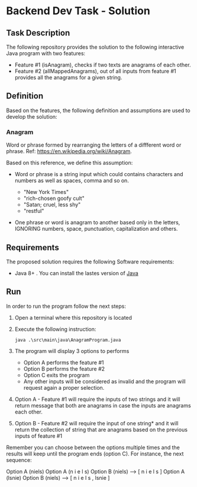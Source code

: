 # Backend Dev Task - Solution

## Task Description

The following repository provides the solution to the following interactive Java program with two features:

- Feature #1 (isAnagram), checks if two texts are anagrams of each other.
- Feature #2 (allMappedAnagrams), out of all inputs from feature #1 provides all the anagrams for a given string.

## Definition

Based on the features, the following definition and assumptions are used to develop the solution:

### Anagram

Word or phrase formed by rearranging the letters of a diffferent word or phrase. Ref: https://en.wikipedia.org/wiki/Anagram.

Based on this reference, we define this assumption:

- Word or phrase is a string input which could contains characters and numbers as well as spaces, comma and so on.
  - "New York Times"
  - "rich-chosen goofy cult"
  - "Satan; cruel, less shy"
  - "restful"

- One phrase or word is anagram to another based only in the letters, IGNORING numbers, space, punctuation, capitalization and others.

## Requirements

The proposed solution requires the following Software requirements:

- Java 8+ . You can install the lastes version of [Java](https://www.java.com/en/download/)

## Run

In order to run the program follow the next steps:

1. Open a terminal where this repository is located
2. Execute the following instruction:
    ```
    java .\src\main\java\AnagramProgram.java
    ```
3. The program will display 3 options to performs
    * Option A performs the feature #1
    * Option B performs the feature #2
    * Option C exits the program
    * Any other inputs will be considered as invalid and the program will request again a proper selection.

4. Option A - Feature #1 will require the inputs of two strings and it will return message that both are anagrams in case the inputs are anagrams each other.
5. Option B - Feature #2 will require the input of one string* and it will return the collection of string that are anagrams based on the previous inputs of feature #1


Remember you can choose between the options multiple times and the results will keep until the program ends (option C). For instance, the next sequence:

Option A (niels)
Option A (n i e l s)
Option B (niels) --> [ n i e l s ]
Option A (lsnie)
Option B (niels) --> [ n i e l s , lsnie ]
